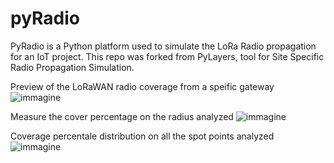 # pyRadio
PyRadio is a Python platform used to simulate the LoRa Radio propagation for an IoT project. This repo was forked from PyLayers, tool for Site Specific Radio Propagation Simulation.

Preview of the LoRaWAN radio coverage from a speific gateway
![immagine](https://user-images.githubusercontent.com/75024892/179952259-c91f45bd-7a04-471f-9b00-09e540905ac0.png)

Measure the cover percentage on the radius analyzed
![immagine](https://user-images.githubusercontent.com/75024892/179952666-8ac560ef-07cd-490e-9dce-003c1b3db4e9.png)

Coverage percentale distribution on all the spot points analyzed
![immagine](https://user-images.githubusercontent.com/75024892/179953282-2a13fb3c-3108-484e-aca4-2dff7d3f0491.png)
